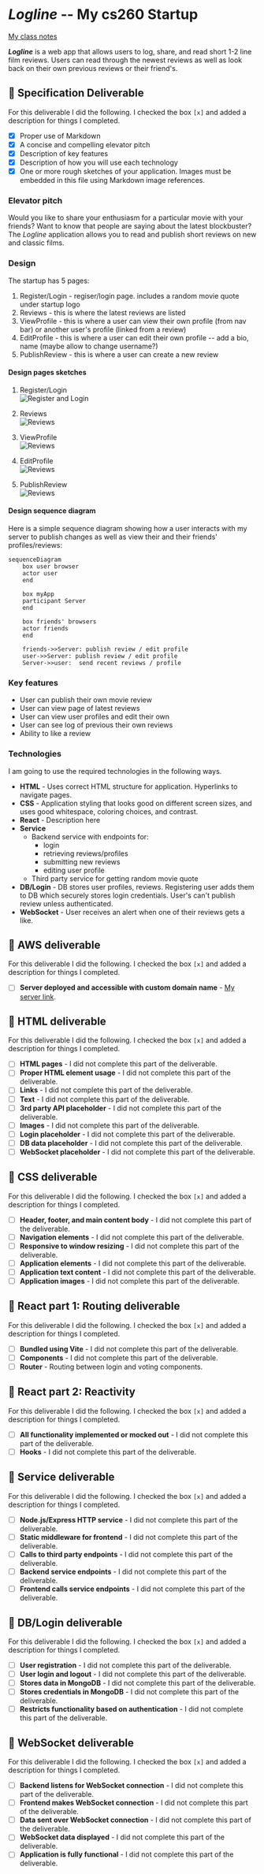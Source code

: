 # ***Logline*** -- My cs260 Startup

[My class notes](notes.md)

***Logline*** is a web app that allows users to log, share, and read short 1-2 line film reviews. Users can read through the newest reviews as well as look back on their own previous reviews or their friend's.


## 🚀 Specification Deliverable

For this deliverable I did the following. I checked the box `[x]` and added a description for things I completed.

- [x] Proper use of Markdown
- [x] A concise and compelling elevator pitch
- [x] Description of key features
- [x] Description of how you will use each technology
- [x] One or more rough sketches of your application. Images must be embedded in this file using Markdown image references.

### Elevator pitch
Would you like to share your enthusiasm for a particular movie with your friends? Want to know that people are saying about the latest blockbuster? The *Logline* application allows you to read and publish short reviews on new and classic films. 

### Design
The startup has 5 pages:
1. Register/Login - regiser/login page. includes a random movie quote under startup logo
2. Reviews - this is where the latest reviews are listed
3. ViewProfile - this is where a user can view their own profile (from nav bar) or another user's profile (linked from a review)
4. EditProfile - this is where a user can edit their own profile -- add a bio, name (maybe allow to change username?) 
5. PublishReview - this is where a user can create a new review

#### Design pages sketches
1. Register/Login  
![Register and Login](specificationFiles/images/registerLoginDesign.jpeg)

2. Reviews  
![Reviews](specificationFiles/images/reviewsDesign.jpeg)

3. ViewProfile  
![Reviews](specificationFiles/images/viewProfileDesign.jpeg)

4. EditProfile   
![Reviews](specificationFiles/images/editProfileDesign.jpeg)

5. PublishReview   
![Reviews](specificationFiles/images/publishReviewDesign.jpeg)



#### Design sequence diagram
Here is a simple sequence diagram showing how a user interacts with my server to publish changes as well as view their and their friends' profiles/reviews:
```mermaid
sequenceDiagram
    box user browser
    actor user
    end

    box myApp
    participant Server
    end

    box friends' browsers
    actor friends
    end

    friends->>Server: publish review / edit profile
    user->>Server: publish review / edit profile
    Server->>user:  send recent reviews / profile    
```

### Key features

- User can publish their own movie review
- User can view page of latest reviews
- User can view user profiles and edit their own
- User can see log of previous their own reviews
- Ability to like a review

### Technologies

I am going to use the required technologies in the following ways.

- **HTML** - Uses correct HTML structure for application. Hyperlinks to navigate pages.
- **CSS** - Application styling that looks good on different screen sizes, and uses good whitespace, coloring choices, and contrast.
- **React** - Description here
- **Service**
    - Backend service with endpoints for:
        - login
        - retrieving reviews/profiles
        - submitting new reviews
        - editing user profile
    - Third party service for getting random movie quote
- **DB/Login** - DB stores user profiles, reviews. Registering user adds them to DB which securely stores login credentials. User's can't publish review unless authenticated.
- **WebSocket** - User receives an alert when one of their reviews gets a like.

## 🚀 AWS deliverable

For this deliverable I did the following. I checked the box `[x]` and added a description for things I completed.

- [ ] **Server deployed and accessible with custom domain name** - [My server link](https://yourdomainnamehere.click).

## 🚀 HTML deliverable

For this deliverable I did the following. I checked the box `[x]` and added a description for things I completed.

- [ ] **HTML pages** - I did not complete this part of the deliverable.
- [ ] **Proper HTML element usage** - I did not complete this part of the deliverable.
- [ ] **Links** - I did not complete this part of the deliverable.
- [ ] **Text** - I did not complete this part of the deliverable.
- [ ] **3rd party API placeholder** - I did not complete this part of the deliverable.
- [ ] **Images** - I did not complete this part of the deliverable.
- [ ] **Login placeholder** - I did not complete this part of the deliverable.
- [ ] **DB data placeholder** - I did not complete this part of the deliverable.
- [ ] **WebSocket placeholder** - I did not complete this part of the deliverable.

## 🚀 CSS deliverable

For this deliverable I did the following. I checked the box `[x]` and added a description for things I completed.

- [ ] **Header, footer, and main content body** - I did not complete this part of the deliverable.
- [ ] **Navigation elements** - I did not complete this part of the deliverable.
- [ ] **Responsive to window resizing** - I did not complete this part of the deliverable.
- [ ] **Application elements** - I did not complete this part of the deliverable.
- [ ] **Application text content** - I did not complete this part of the deliverable.
- [ ] **Application images** - I did not complete this part of the deliverable.

## 🚀 React part 1: Routing deliverable

For this deliverable I did the following. I checked the box `[x]` and added a description for things I completed.

- [ ] **Bundled using Vite** - I did not complete this part of the deliverable.
- [ ] **Components** - I did not complete this part of the deliverable.
- [ ] **Router** - Routing between login and voting components.

## 🚀 React part 2: Reactivity

For this deliverable I did the following. I checked the box `[x]` and added a description for things I completed.

- [ ] **All functionality implemented or mocked out** - I did not complete this part of the deliverable.
- [ ] **Hooks** - I did not complete this part of the deliverable.

## 🚀 Service deliverable

For this deliverable I did the following. I checked the box `[x]` and added a description for things I completed.

- [ ] **Node.js/Express HTTP service** - I did not complete this part of the deliverable.
- [ ] **Static middleware for frontend** - I did not complete this part of the deliverable.
- [ ] **Calls to third party endpoints** - I did not complete this part of the deliverable.
- [ ] **Backend service endpoints** - I did not complete this part of the deliverable.
- [ ] **Frontend calls service endpoints** - I did not complete this part of the deliverable.

## 🚀 DB/Login deliverable

For this deliverable I did the following. I checked the box `[x]` and added a description for things I completed.

- [ ] **User registration** - I did not complete this part of the deliverable.
- [ ] **User login and logout** - I did not complete this part of the deliverable.
- [ ] **Stores data in MongoDB** - I did not complete this part of the deliverable.
- [ ] **Stores credentials in MongoDB** - I did not complete this part of the deliverable.
- [ ] **Restricts functionality based on authentication** - I did not complete this part of the deliverable.

## 🚀 WebSocket deliverable

For this deliverable I did the following. I checked the box `[x]` and added a description for things I completed.

- [ ] **Backend listens for WebSocket connection** - I did not complete this part of the deliverable.
- [ ] **Frontend makes WebSocket connection** - I did not complete this part of the deliverable.
- [ ] **Data sent over WebSocket connection** - I did not complete this part of the deliverable.
- [ ] **WebSocket data displayed** - I did not complete this part of the deliverable.
- [ ] **Application is fully functional** - I did not complete this part of the deliverable.
